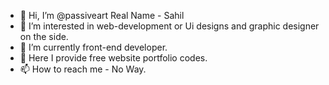 - 👋 Hi, I’m @passiveart Real Name - Sahil
- 👀 I’m interested in web-development or Ui designs and graphic designer on the side.
- 🌱 I’m currently front-end developer.
- 💞️ Here I provide free website portfolio codes.
- 📫 How to reach me - No Way.

<!---
passiveart/passiveart is a ✨ special ✨ repository because its `README.md` (this file) appears on your GitHub profile.
You can click the Preview link to take a look at your changes.
--->
